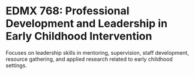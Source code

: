 # EDMX 768: Professional Development and Leadership in Early Childhood Intervention

Focuses on leadership skills in mentoring, supervision, staff development, resource gathering, and applied research related to early childhood settings.